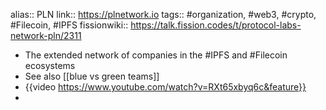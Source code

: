alias:: PLN
link:: https://plnetwork.io
tags:: #organization, #web3, #crypto, #Filecoin, #IPFS
fissionwiki:: https://talk.fission.codes/t/protocol-labs-network-pln/2311

- The extended network of companies in the #IPFS and #Filecoin ecosystems
- See also [[blue vs green teams]]
- {{video https://www.youtube.com/watch?v=RXt65xbyq6c&feature}}
-